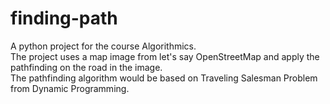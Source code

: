 # finding-path
A python project for the course Algorithmics.  
The project uses a map image from let's say OpenStreetMap and apply the pathfinding on the road in the image.  
The pathfinding algorithm would be based on Traveling Salesman Problem from Dynamic Programming.  